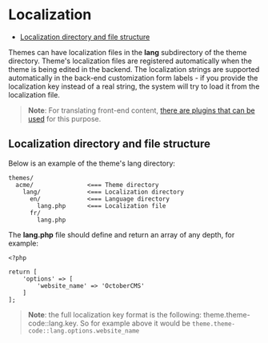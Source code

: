# Localization

- [Localization directory and file structure](#file-structure)

Themes can have localization files in the **lang** subdirectory of the theme directory. Theme's localization files
 are registered automatically when the theme is being edited in the backend. The localization strings are supported
  automatically in the back-end customization form labels - if you provide the localization key instead of a real
   string, the system will try to load it from the localization file.
   
> **Note**: For translating front-end content, [there are plugins that can be used](http://octobercms.com/plugin/rainlab-translate) for this purpose.

<a name="file-structure"></a>
## Localization directory and file structure

Below is an example of the theme's lang directory:

    themes/
      acme/               <=== Theme directory
        lang/             <=== Localization directory
          en/             <=== Language directory
            lang.php      <=== Localization file
          fr/
            lang.php


The **lang.php** file should define and return an array of any depth, for example:

    <?php

    return [
        'options' => [
            'website_name' => 'OctoberCMS'
        ]
    ];

> **Note**: the full localization key format is the following: theme.theme-code::lang.key. So for example above it
> would be `theme.theme-code::lang.options.website_name`